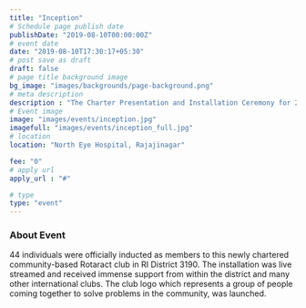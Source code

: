 ```yaml
---
title: "Inception"
# Schedule page publish date
publishDate: "2019-08-10T00:00:00Z"
# event date
date: "2019-08-10T17:30:17+05:30"
# post save as draft
draft: false
# page title background image
bg_image: "images/backgrounds/page-background.png"
# meta description
description : "The Charter Presentation and Installation Ceremony for 2019-20"
# Event image
image: "images/events/inception.jpg"
imagefull: "images/events/inception_full.jpg"
# location
location: "North Eye Hospital, Rajajinagar"

fee: "0"
# apply url
apply_url : "#"

# type
type: "event"
---
```


### About Event
44 individuals were officially inducted as members to this newly chartered community-based Rotaract club in RI District 3190. The installation was live streamed and received immense support from within the district and many other international clubs. The club logo which represents a group of people coming together to solve problems in the community, was launched. 